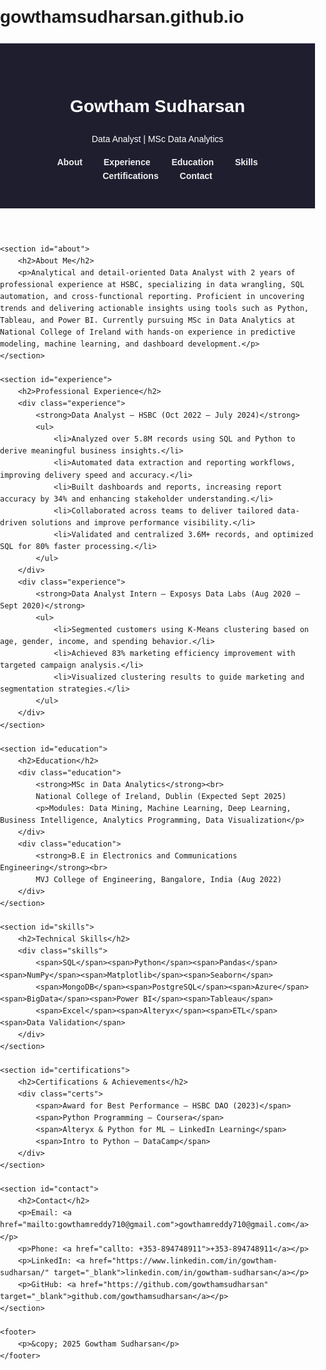 # gowthamsudharsan.github.io

<!DOCTYPE html>
<html lang="en">
<head>
    <meta charset="UTF-8">
    <title>Gowtham Sudharsan | Data Analyst</title>
    <meta name="viewport" content="width=device-width, initial-scale=1">
    <style>
        body { font-family: Arial, sans-serif; margin: 0; padding: 0; line-height: 1.6; }
        header { background-color: #1e1e2f; color: white; padding: 40px 20px; text-align: center; }
        section { padding: 40px 20px; max-width: 900px; margin: auto; }
        h2 { color: #1e1e2f; }
        a { color: #0056b3; text-decoration: none; }
        nav a { margin: 0 15px; color: #f0f0f0; font-weight: bold; }
        .skills span, .certs span { display: inline-block; background: #efefef; margin: 5px; padding: 5px 10px; border-radius: 5px; }
        .project, .experience, .education { margin-bottom: 25px; }
        footer { background-color: #f4f4f4; text-align: center; padding: 20px; }
    </style>
</head>
<body>
    <header>
        <h1>Gowtham Sudharsan</h1>
        <p>Data Analyst | MSc Data Analytics</p>
        <nav>
            <a href="#about">About</a>
            <a href="#experience">Experience</a>
            <a href="#education">Education</a>
            <a href="#skills">Skills</a>
            <a href="#certifications">Certifications</a>
            <a href="#contact">Contact</a>
        </nav>
    </header>

    <section id="about">
        <h2>About Me</h2>
        <p>Analytical and detail-oriented Data Analyst with 2 years of professional experience at HSBC, specializing in data wrangling, SQL automation, and cross-functional reporting. Proficient in uncovering trends and delivering actionable insights using tools such as Python, Tableau, and Power BI. Currently pursuing MSc in Data Analytics at National College of Ireland with hands-on experience in predictive modeling, machine learning, and dashboard development.</p>
    </section>

    <section id="experience">
        <h2>Professional Experience</h2>
        <div class="experience">
            <strong>Data Analyst – HSBC (Oct 2022 – July 2024)</strong>
            <ul>
                <li>Analyzed over 5.8M records using SQL and Python to derive meaningful business insights.</li>
                <li>Automated data extraction and reporting workflows, improving delivery speed and accuracy.</li>
                <li>Built dashboards and reports, increasing report accuracy by 34% and enhancing stakeholder understanding.</li>
                <li>Collaborated across teams to deliver tailored data-driven solutions and improve performance visibility.</li>
                <li>Validated and centralized 3.6M+ records, and optimized SQL for 80% faster processing.</li>
            </ul>
        </div>
        <div class="experience">
            <strong>Data Analyst Intern – Exposys Data Labs (Aug 2020 – Sept 2020)</strong>
            <ul>
                <li>Segmented customers using K-Means clustering based on age, gender, income, and spending behavior.</li>
                <li>Achieved 83% marketing efficiency improvement with targeted campaign analysis.</li>
                <li>Visualized clustering results to guide marketing and segmentation strategies.</li>
            </ul>
        </div>
    </section>

    <section id="education">
        <h2>Education</h2>
        <div class="education">
            <strong>MSc in Data Analytics</strong><br>
            National College of Ireland, Dublin (Expected Sept 2025)
            <p>Modules: Data Mining, Machine Learning, Deep Learning, Business Intelligence, Analytics Programming, Data Visualization</p>
        </div>
        <div class="education">
            <strong>B.E in Electronics and Communications Engineering</strong><br>
            MVJ College of Engineering, Bangalore, India (Aug 2022)
        </div>
    </section>

    <section id="skills">
        <h2>Technical Skills</h2>
        <div class="skills">
            <span>SQL</span><span>Python</span><span>Pandas</span><span>NumPy</span><span>Matplotlib</span><span>Seaborn</span>
            <span>MongoDB</span><span>PostgreSQL</span><span>Azure</span><span>BigData</span><span>Power BI</span><span>Tableau</span>
            <span>Excel</span><span>Alteryx</span><span>ETL</span><span>Data Validation</span>
        </div>
    </section>

    <section id="certifications">
        <h2>Certifications & Achievements</h2>
        <div class="certs">
            <span>Award for Best Performance – HSBC DAO (2023)</span>
            <span>Python Programming – Coursera</span>
            <span>Alteryx & Python for ML – LinkedIn Learning</span>
            <span>Intro to Python – DataCamp</span>
        </div>
    </section>

    <section id="contact">
        <h2>Contact</h2>
        <p>Email: <a href="mailto:gowthamreddy710@gmail.com">gowthamreddy710@gmail.com</a></p>
        <p>Phone: <a href="callto: +353-894748911">+353-894748911</a></p>
        <p>LinkedIn: <a href="https://www.linkedin.com/in/gowtham-sudharsan/" target="_blank">linkedin.com/in/gowtham-sudharsan</a></p>
        <p>GitHub: <a href="https://github.com/gowthamsudharsan" target="_blank">github.com/gowthamsudharsan</a></p>
    </section>

    <footer>
        <p>&copy; 2025 Gowtham Sudharsan</p>
    </footer>
</body>
</html>
